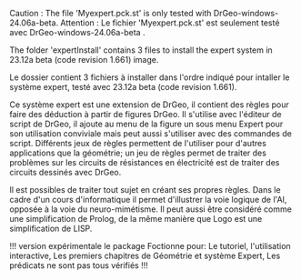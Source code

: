 Caution : The file 'Myexpert.pck.st' is only tested with DrGeo-windows-24.06a-beta.
Attention : Le fichier 'Myexpert.pck.st' est seulement testé avec DrGeo-windows-24.06a-beta .

The folder 'expertInstall' contains 3 files to install the expert system in 23.12a beta (code revision 1.661)  image.

Le dossier contient 3 fichiers à installer dans l'ordre indiqué pour intaller le système expert, testé avec 23.12a beta (code revision 1.661).

  
Ce système expert est une extension de DrGeo, il contient des règles pour faire des déduction à partir de figures DrGeo.
Il s'utilise avec l'éditeur de script de DrGeo, il ajoute au menu de la figure un sous menu Expert pour son  utilisation conviviale mais peut aussi s'utiliser avec des commandes de script.
Différents jeux de règles permettent de l'utiliser pour d'autres applications que la géométrie; un jeu de règles permet de traiter des problèmes sur les circuits de résistances en électricité est
de traiter des circuits dessinés avec DrGeo.

Il est possibles de traiter tout sujet en créant ses propres règles.
Dans le cadre d'un cours d'informatique il permet d'illustrer la voie logique de l'AI, opposée à la voie du neuro-mimétisme.
Il peut aussi être  considéré  comme une simplification de Prolog, de la même manière que Logo est une simplification de LISP.


!!! version expérimentale  le package Foctionne pour:
  Le tutoriel,
  l'utilisation interactive,
  Les premiers chapitres de Géométrie et système Expert,
  Les prédicats ne sont pas tous vérifiés !!!
